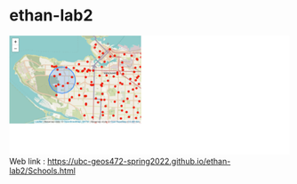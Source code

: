 # ethan-lab2

![](Picture/Untitled.png)
Web link : https://ubc-geos472-spring2022.github.io/ethan-lab2/Schools.html
